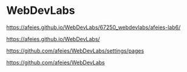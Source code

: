 # WebDevLabs

https://afeies.github.io/WebDevLabs/67250_webdevlabs/afeies-lab6/

https://afeies.github.io/WebDevLabs/

https://github.com/afeies/WebDevLabs/settings/pages

https://github.com/afeies/WebDevLabs